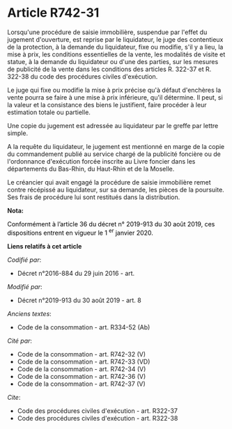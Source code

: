 # Article R742-31

Lorsqu'une procédure de saisie immobilière, suspendue par l'effet du jugement d'ouverture, est reprise par le liquidateur, le
juge des contentieux de la protection, à la demande du liquidateur, fixe ou modifie, s'il y a lieu, la mise à prix, les
conditions essentielles de la vente, les modalités de visite et statue, à la demande du liquidateur ou d'une des parties, sur
les mesures de publicité de la vente dans les conditions des articles R. 322-37 et R. 322-38 du code des procédures civiles
d'exécution. 

Le juge qui fixe ou modifie la mise à prix précise qu'à défaut d'enchères la vente pourra se faire à une mise à prix
inférieure, qu'il détermine. Il peut, si la valeur et la consistance des biens le justifient, faire procéder à leur
estimation totale ou partielle. 

Une copie du jugement est adressée au liquidateur par le greffe par lettre simple. 

A la requête du liquidateur, le jugement est mentionné en marge de la copie du commandement publié au service chargé de la
publicité foncière ou de l'ordonnance d'exécution forcée inscrite au Livre foncier dans les départements du Bas-Rhin, du
Haut-Rhin et de la Moselle. 

Le créancier qui avait engagé la procédure de saisie immobilière remet contre récépissé au liquidateur, sur sa demande, les
pièces de la poursuite. Ses frais de procédure lui sont restitués dans la distribution.

**Nota:**

<font color="black">Conformément à l’article 36 du décret n° 2019-913 du 30 août 2019, ces dispositions entrent en vigueur le
1
    <sup>er</sup> janvier 2020.</font>

**Liens relatifs à cet article**

_Codifié par_:

  - Décret n°2016-884 du 29 juin 2016 - art.

_Modifié par_:

  - Décret n°2019-913 du 30 août 2019 - art. 8

_Anciens textes_:

  - Code de la consommation - art. R334-52 (Ab)

_Cité par_:

  - Code de la consommation - art. R742-32 (V)
  - Code de la consommation - art. R742-33 (VD)
  - Code de la consommation - art. R742-34 (V)
  - Code de la consommation - art. R742-36 (V)
  - Code de la consommation - art. R742-37 (V)

_Cite_:

  - Code des procédures civiles d'exécution - art. R322-37
  - Code des procédures civiles d'exécution - art. R322-38
